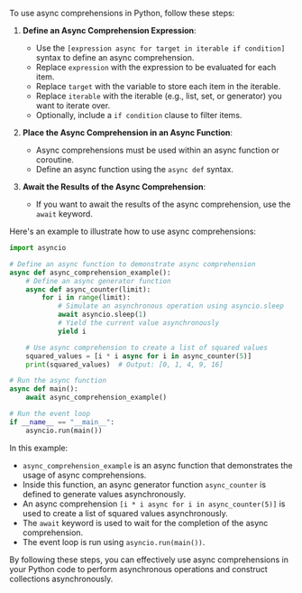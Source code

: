 To use async comprehensions in Python, follow these steps:

1. **Define an Async Comprehension Expression**:
   - Use the `[expression async for target in iterable if condition]` syntax to define an async comprehension.
   - Replace `expression` with the expression to be evaluated for each item.
   - Replace `target` with the variable to store each item in the iterable.
   - Replace `iterable` with the iterable (e.g., list, set, or generator) you want to iterate over.
   - Optionally, include a `if condition` clause to filter items.

2. **Place the Async Comprehension in an Async Function**:
   - Async comprehensions must be used within an async function or coroutine.
   - Define an async function using the `async def` syntax.

3. **Await the Results of the Async Comprehension**:
   - If you want to await the results of the async comprehension, use the `await` keyword.

Here's an example to illustrate how to use async comprehensions:

```python
import asyncio

# Define an async function to demonstrate async comprehension
async def async_comprehension_example():
    # Define an async generator function
    async def async_counter(limit):
        for i in range(limit):
            # Simulate an asynchronous operation using asyncio.sleep
            await asyncio.sleep(1)
            # Yield the current value asynchronously
            yield i

    # Use async comprehension to create a list of squared values
    squared_values = [i * i async for i in async_counter(5)]
    print(squared_values)  # Output: [0, 1, 4, 9, 16]

# Run the async function
async def main():
    await async_comprehension_example()

# Run the event loop
if __name__ == "__main__":
    asyncio.run(main())
```

In this example:
- `async_comprehension_example` is an async function that demonstrates the usage of async comprehensions.
- Inside this function, an async generator function `async_counter` is defined to generate values asynchronously.
- An async comprehension `[i * i async for i in async_counter(5)]` is used to create a list of squared values asynchronously.
- The `await` keyword is used to wait for the completion of the async comprehension.
- The event loop is run using `asyncio.run(main())`.

By following these steps, you can effectively use async comprehensions in your Python code to perform asynchronous operations and construct collections asynchronously.